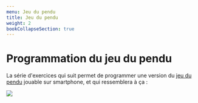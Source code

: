 ```yaml
---
menu: Jeu du pendu
title: Jeu du pendu
weight: 2
bookCollapseSection: true
---
```


# Programmation du jeu du pendu

La série d'exercices qui suit permet de programmer une version du [jeu du pendu](https://fr.wikipedia.org/wiki/Le_Pendu_(jeu)) jouable sur smartphone, et qui ressemblera à ça :

![](assets/Pendu.png)


